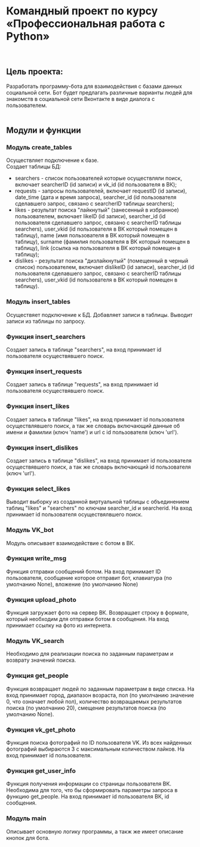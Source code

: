 # Командный проект по курсу «Профессиональная работа с Python»
<br>

## Цель проекта:
Разработать программу-бота для взаимодействия с базами данных социальной сети. Бот будет предлагать различные варианты людей для знакомств в социальной сети Вконтакте в виде диалога с пользователем.
<br><br>
## Модули и функции

### Модуль create_tables
Осуществляет подключение к базе. <br>
Создает таблицы БД:
+ searchers - список пользователей которые осуществляли поиск, включает searcherID (id записи) и vk_id (id пользователя в ВК);
+ requests - запросы пользователей, включает requestID (id записи), date_time (дата и время запроса), searcher_id (id пользователя сделавшего запрос, связано с searcherID таблицы searchers);
+ likes - результат поиска "лайкнутый" (занесенный в избранное) пользователем, включает likeID (id записи), searcher_id (id пользователя сделавшего запрос, связано с searcherID таблицы searchers), user_vkid (id пользователя в ВК который помещен в таблицу), name (имя пользователя в ВК который помещен в таблицу), surname (фамилия пользователя в ВК который помещен в таблицу), link (ссылка на пользователя в ВК который помещен в таблицу);
+ dislikes - результат поиска "дизлайкнутый" (помещенный в черный список) пользователем, включает dislikeID (id записи), searcher_id (id пользователя сделавшего запрос, связано с searcherID таблицы searchers), user_vkid (id пользователя в ВК который помещен в таблицу).

### Модуль insert_tables
Осуществяет подключение к БД. Добавляет записи в таблицы. Выводит записи из таблицы по запросу.

### Функция insert_searchers
Создает запись в таблице "searchers", на вход принимает id пользователя осуществявшего поиск.

### Функция insert_requests
Создает запись в таблице "requests", на вход принимает id пользователя осуществявшего поиск.

### Функция insert_likes
Создает запись в таблице "likes", на вход принимает id пользователя осуществлявшего поиск, а так же словарь включающий данные об имени и фамилии (ключ 'name') и url с id пользователя (ключ 'url').

### Функция insert_dislikes
Создает запись в таблице "dislikes", на вход принимает id пользователя осуществявшего поиск, а так же словарь включающий id пользователя (ключ 'url').

### Функция select_likes
Выводит выборку из созданной виртуальной таблицы с объединением таблиц "likes" и "searchers" по ключам searcher_id и searcherid. На вход принимает id пользователя осуществялвшего поиск.

### Модуль VK_bot
Модуль описывает взаимодействие с ботом в ВК.

### Функция write_msg
Функция отправки сообщений ботом. На вход принимает ID пользователя, сообщение которое отправит бот, клавиатура (по умолчанию None), вложение (по умолчанию None)

### Функция upload_photo
Функция загружает фото на сервер ВК. Возвращает строку в формате, который необходим для отправки ботом в сообщения. На вход принимает ссылку на фото из интернета.

### Модуль VK_search
Необходимо для реализации поиска по заданным параметрам и возврату значений поиска.

### Функция get_people
Функция возвращает людей по заданным параметрам в виде списка. На вход принимает город, диапазон возраста, пол (по умолчанию значение 0, что означает любой пол), количество возвращаемых результатов поиска (по умолчанию 20), смещение результатов поиска (по умолчанию None). 

### Функция vk_get_photo
Функция поиска фотографий по ID пользователя VK. Из всех найденных фотографий выбираются 3 с максимальным количеством лайков. На вход принимает id пользователя.

### Функция get_user_info
Функция получения информации со страницы пользователя ВК. Необходима для того, что бы сформировать параметры запроса в функцию get_people. На вход принимает id пользователя ВК, id сообщения. 

### Модуль main
Описывает основную логику программы, а такж же имеет описание кнопок для бота. 